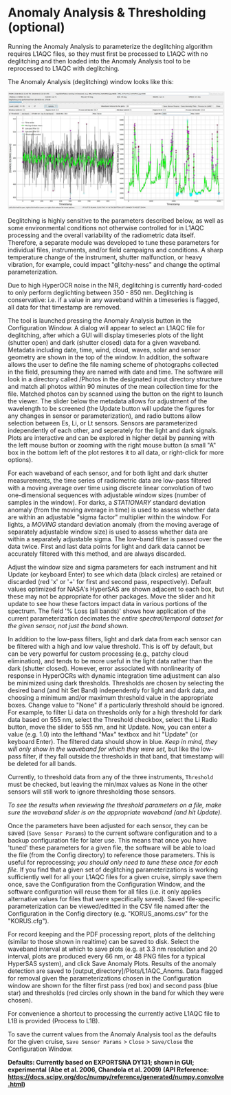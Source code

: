 # Anomaly Analysis & Thresholding (optional)

Running the Anomaly Analysis to parameterize the deglitching algorithm requires L1AQC files, so they must first be
processed to L1AQC with no deglitching and then loaded into the Anomaly Analysis tool to be reprocessed to L1AQC with
deglitching.

The Anomaly Analysis (deglitching) window looks like this:

<center><img src="Data/Img/Deglitching_window.JPG" alt="banner"></center>

Deglitching is highly sensitive to the parameters described below, as well as some environmental conditions not
otherwise controlled for in L1AQC processing and the overall variability of the radiometric data itself. Therefore, a
separate module was developed to tune these parameters for individual files, instruments, and/or field campaigns and
conditions. A sharp temperature change of the instrument, shutter malfunction, or heavy vibration, for example, could
 impact "glitchy-ness" and change the optimal parameterization.

Due to high HyperOCR noise in the NIR, deglitching is currently hard-coded to only perform deglichting between
350 - 850 nm. Deglitching is conservative: i.e. if a value in any waveband within a timeseries is flagged, all data for
that timestamp are removed.

The tool is launched pressing the Anomaly Analysis button in the Configuration Window. A dialog will appear to select an
L1AQC file for deglitching, after which a GUI will display timeseries plots of the light (shutter open) and dark
(shutter closed) data for a given waveband. Metadata including date, time, wind, cloud, waves, solar and sensor geometry
 are shown in the top of the window. In addition, the software allows the user to define the file naming scheme of
 photographs collected in the field, presuming they are named with date and time. The software will look in a directory
 called /Photos in the designated input directory structure and match all photos within 90 minutes of the mean
 collection time for the file. Matched photos can by scanned using the button on the right to launch the viewer. The
 slider below the metadata allows for adjustment of the wavelength to be screened (the Update button will update the
 figures for any changes in sensor or parameterization), and radio buttons allow selection between Es, Li, or Lt sensors.
 Sensors are parameterized independently of each other, and seperately for the light and dark signals. Plots are
 interactive and can be explored in higher detail by panning with the left mouse button or zooming with the right mouse
 button (a small "A" box in the bottom left of the plot restores it to all data, or right-click for more options).

For each waveband of each sensor, and for both light and dark shutter measurements, the time series of radiometric data
are low-pass filtered with a moving average over time using discrete linear convolution of two one-dimensional sequences
with adjustable window sizes (number of samples in the window). For darks, a *STATIONARY* standard deviation anomaly
(from the moving average in time) is used to assess whether data are within an adjustable "sigma factor" multiplier
within the window. For lights, a *MOVING* standard deviation anomaly (from the moving average of separately adjustable
window size) is used to assess whether data are within a separately adjustable sigma. The low-band filter is passed over
 the data twice. First and last data points for light and dark data cannot be accurately
 filtered with this method, and are always discarded.

Adjust the window size and sigma parameters for each instrument and hit Update (or keyboard Enter) to see which data
(black circles) are retained or discarded (red 'x' or '+' for first and second pass, respectively). Default values
optimized for NASA's HyperSAS are shown adjacent to each box, but these may not be appropriate for other packages. Move
the slider and hit update to see how these factors impact data in various portions of the spectrum. The field '% Loss
(all bands)' shows how application of the current parameterization decimates the *entire spectral/temporal dataset for
the given sensor, not just the band shown*.

In addition to the low-pass filters, light and dark data from each sensor can be filtered with a high and low value
threshold. This is off by default, but can be very powerful for custom processing (e.g., patchy cloud elimination), and
tends to be more useful in the light data rather than the dark (shutter closed). However, error associated with
nonlinearity of response in HyperOCRs with dynamic integration time adjustment can also be minimized using dark
thresholds. Thresholds are chosen by selecting the desired band (and hit Set Band) independently for light and dark data,
and choosing a minimum and/or maximum threshold value in the appropriate boxes. Change value to "None" if a
particularly threshold should be ignored. For example, to filter Li data on thresholds only for a high threshold for
dark data based on 555 nm, select the Threshold checkbox, select the Li Radio button, move the slider to 555 nm, and
hit Update. Now, you can enter a value (e.g. 1.0) into the lefthand "Max" textbox and hit "Update" (or keyboard Enter).
The filtered data should show in blue. *Keep in mind, they will only show in the waveband for which they were set,*
but like the low-pass filter, if they fall outside the thresholds in that band, that timestamp will be deleted for all
bands.

Currently, to threshold data from any of the three instruments, ```Threshold``` must be checked, but leaving the min/max
values as None in the other sensors will still work to ignore thresholding those sensors.

*To see the results when reviewing the threshold parameters on a file, make sure the waveband slider is on the
appropriate waveband (and hit Update).*

Once the parameters have been adjusted for each sensor, they can be saved (```Save Sensor Params```) to the current
software configuration and to a backup configuration file for later use. This means that once you have 'tuned' these
parameters for a given file, the software will be able to load the file (from the Config directory) to reference those
parameters. This is useful for reprocessing; *you should only need to tune these once for each file.* If you find that a
given set of deglitching parameterizations is working sufficiently well for all your L1AQC files for a given cruise,
simply save them once, save the Configuration from the Configuration Window, and the software configuration will reuse
them for all files (i.e. it only applies alternative values for files that were specifically saved). Saved file-specific
 parameterization can be viewed/editted in the CSV file named after the Configuration in the Config directory
 (e.g. "KORUS_anoms.csv" for the "KORUS.cfg").

For record keeping and the PDF processing report, plots of the delitching (similar to those shown in realtime) can be
saved to disk. Select the waveband interval at which to save plots (e.g. at 3.3 nm resolution and 20 interval, plots are
 produced every 66 nm, or 48 PNG files for a typical HyperSAS system), and click Save Anomaly Plots. Results of the
 anomaly detection are saved to [output_directory]/Plots/L1AQC_Anoms. Data flagged for removal given the
 parameterizations chosen in the Configuration window are shown for the filter first pass (red box) and second pass
 (blue star) and thresholds (red circles only shown in the band for which they were chosen).

For convenience a shortcut to processing the currently active L1AQC file to L1B is provided (Process to L1B).

To save the current values from the Anomaly Analysis tool as the defaults for the given cruise,
```Save Sensor Params``` > ```Close``` > ```Save/Close``` the Configuration Window.


**Defaults: Currently based on EXPORTSNA DY131; shown in GUI; experimental**
**(Abe et al. 2006, Chandola et al. 2009)**
**(API Reference: https://docs.scipy.org/doc/numpy/reference/generated/numpy.convolve.html)**

<!--- * A problem with instrument linear response sensitivity to integration time was recently discoveres and is under investigation.
# * ATTENTION: Do your SeaBird HyperOCR dark-shutter data often look like a stepped response, like this?
# <center><img src="Data/DarkStepResponse.png" alt="LT Dark"></center>
# If so, please contact me to learn more about this issue if you are willing/able to share your data.
-->